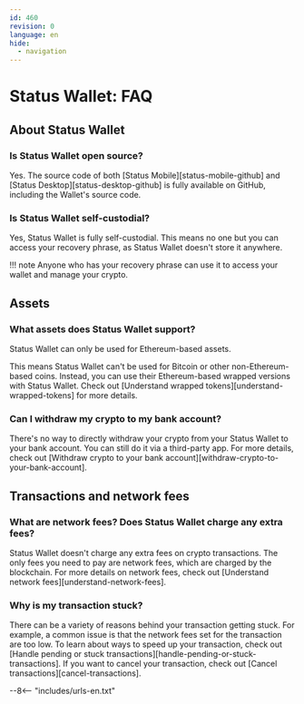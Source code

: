 ```yaml
---
id: 460
revision: 0
language: en
hide:
  - navigation
---
```


# Status Wallet: FAQ

## About Status Wallet

### Is Status Wallet open source?

Yes. The source code of both [Status Mobile][status-mobile-github] and [Status Desktop][status-desktop-github] is fully available on GitHub, including the Wallet's source code.

### Is Status Wallet self-custodial?

Yes, Status Wallet is fully self-custodial. This means no one but you can access your recovery phrase, as Status Wallet doesn't store it anywhere.

!!! note
    Anyone who has your recovery phrase can use it to access your wallet and manage your crypto. 

## Assets

### What assets does Status Wallet support?

Status Wallet can only be used for Ethereum-based assets.

This means Status Wallet can't be used for Bitcoin or other non-Ethereum-based coins. Instead, you can use their Ethereum-based wrapped versions with Status Wallet. Check out [Understand wrapped tokens][understand-wrapped-tokens] for more details.

### Can I withdraw my crypto to my bank account?

There's no way to directly withdraw your crypto from your Status Wallet to your bank account. You can still do it via a third-party app. For more details, check out [Withdraw crypto to your bank account][withdraw-crypto-to-your-bank-account].

## Transactions and network fees

### What are network fees? Does Status Wallet charge any extra fees?

Status Wallet doesn't charge any extra fees on crypto transactions. The only fees you need to pay are network fees, which are charged by the blockchain. For more details on network fees, check out [Understand network fees][understand-network-fees].

### Why is my transaction stuck?

There can be a variety of reasons behind your transaction getting stuck. For example, a common issue is that the network fees set for the transaction are too low. To learn about ways to speed up your transaction, check out [Handle pending or stuck transactions][handle-pending-or-stuck-transactions]. If you want to cancel your transaction, check out [Cancel transactions][cancel-transactions].

--8<-- "includes/urls-en.txt"
